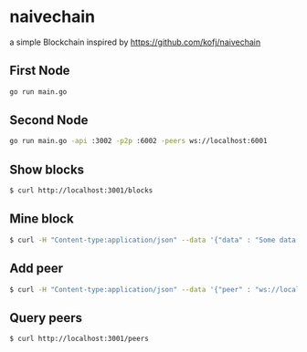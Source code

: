 # naivechain

a simple Blockchain inspired by https://github.com/kofj/naivechain

## First Node

```bash
go run main.go 
```

## Second Node

```bash
go run main.go -api :3002 -p2p :6002 -peers ws://localhost:6001
```

## Show blocks

```bash
$ curl http://localhost:3001/blocks
```

## Mine block

```bash
$ curl -H "Content-type:application/json" --data '{"data" : "Some data to the first block"}' http://localhost:3001/mine_block
```

## Add peer

```bash
$ curl -H "Content-type:application/json" --data '{"peer" : "ws://localhost:6002"}' http://localhost:3001/add_peer
```

## Query peers

```bash
$ curl http://localhost:3001/peers
```
